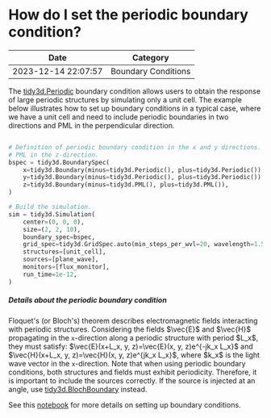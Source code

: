 # How do I set the periodic boundary condition?

| Date       | Category    |
|------------|-------------|
| 2023-12-14 22:07:57 | Boundary Conditions |


The <a target="_blank" rel="noopener" href="https://docs.flexcompute.com/projects/tidy3d/en/latest/_autosummary/tidy3d.Periodic.html#tidy3d.Periodic">tidy3d.Periodic</a> boundary condition allows users to obtain the response of large periodic structures by simulating only a unit cell. The example below illustrates how to set up boundary conditions in a typical case, where we have a unit cell and need to include periodic boundaries in two directions and PML in the perpendicular direction. 

```python

# Definition of periodic boundary condition in the x and y directions.
# PML in the z-direction.
bspec = tidy3d.BoundarySpec(
    x=tidy3d.Boundary(minus=tidy3d.Periodic(), plus=tidy3d.Periodic()),
    y=tidy3d.Boundary(minus=tidy3d.Periodic(), plus=tidy3d.Periodic()),
    z=tidy3d.Boundary(minus=tidy3d.PML(), plus=tidy3d.PML()),
)

# Build the simulation.
sim = tidy3d.Simulation(
    center=(0, 0, 0),
    size=(2, 2, 10),
    boundary_spec=bspec,
    grid_spec=tidy3d.GridSpec.auto(min_steps_per_wvl=20, wavelength=1.55),
    structures=[unit_cell],
    sources=[plane_wave],
    monitors=[flux_monitor],
    run_time=1e-12,
)

```

<h5>Details about the periodic boundary condition </h5>Floquet's (or Bloch's) theorem describes electromagnetic fields interacting with periodic structures. Considering the fields $\vec{E}$ and $\vec{H}$ propagating in the <code>x</code>-direction along a periodic structure  with period $L_x$, they must satisfy: $\vec{E}(x+L_x, y, z)=\vec{E}(x, y, z)e^{-jk_x L_x}$ and $\vec{H}(x+L_x, y, z)=\vec{H}(x, y, z)e^{jk_x L_x}$, where $k_x$ is the light wave vector in the <code>x</code>-direction. Note that when using periodic boundary conditions, both structures and fields must exhibit periodicity. Therefore, it is important to include the sources correctly. If the source is injected at an angle, use <a target="_blank" rel="noopener" href="https://docs.flexcompute.com/projects/tidy3d/en/latest/_autosummary/tidy3d.BlochBoundary.html#tidy3d.BlochBoundary">tidy3d.BlochBoundary</a> instead. 

See this [notebook](https://www.flexcompute.com/tidy3d/examples/notebooks/BoundaryConditions/) for more details on setting up boundary conditions.